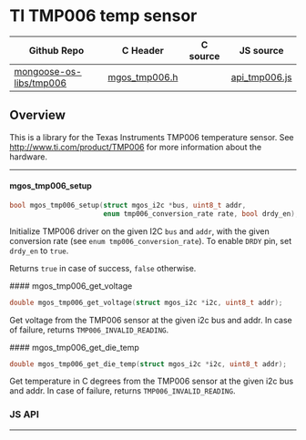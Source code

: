 # TI TMP006 temp sensor
| Github Repo | C Header | C source  | JS source |
| ----------- | -------- | --------  | ----------------- |
| [mongoose-os-libs/tmp006](https://github.com/mongoose-os-libs/tmp006) | [mgos_tmp006.h](https://github.com/mongoose-os-libs/tmp006/tree/master/include/mgos_tmp006.h) | &nbsp;  | [api_tmp006.js](https://github.com/mongoose-os-libs/tmp006/tree/master/mjs_fs/api_tmp006.js)         |



## Overview

This is a library for the Texas Instruments TMP006 temperature sensor.
See http://www.ti.com/product/TMP006 for more information about the hardware.

 ----- 
#### mgos_tmp006_setup

```c
bool mgos_tmp006_setup(struct mgos_i2c *bus, uint8_t addr,
                       enum tmp006_conversion_rate rate, bool drdy_en);
```
<div class="apidescr">

Initialize TMP006 driver on the given I2C `bus` and `addr`, with
the given conversion rate (see `enum tmp006_conversion_rate`). To enable
`DRDY` pin, set `drdy_en` to `true`.

Returns `true` in case of success, `false` otherwise.
 
</div>
#### mgos_tmp006_get_voltage

```c
double mgos_tmp006_get_voltage(struct mgos_i2c *i2c, uint8_t addr);
```
<div class="apidescr">

Get voltage from the TMP006 sensor at the given i2c bus and addr. In case of
failure, returns `TMP006_INVALID_READING`.
 
</div>
#### mgos_tmp006_get_die_temp

```c
double mgos_tmp006_get_die_temp(struct mgos_i2c *i2c, uint8_t addr);
```
<div class="apidescr">

Get temperature in C degrees from the TMP006 sensor at the given i2c bus and
addr. In case of failure, returns `TMP006_INVALID_READING`.
 
</div>

### JS API

 --- 
